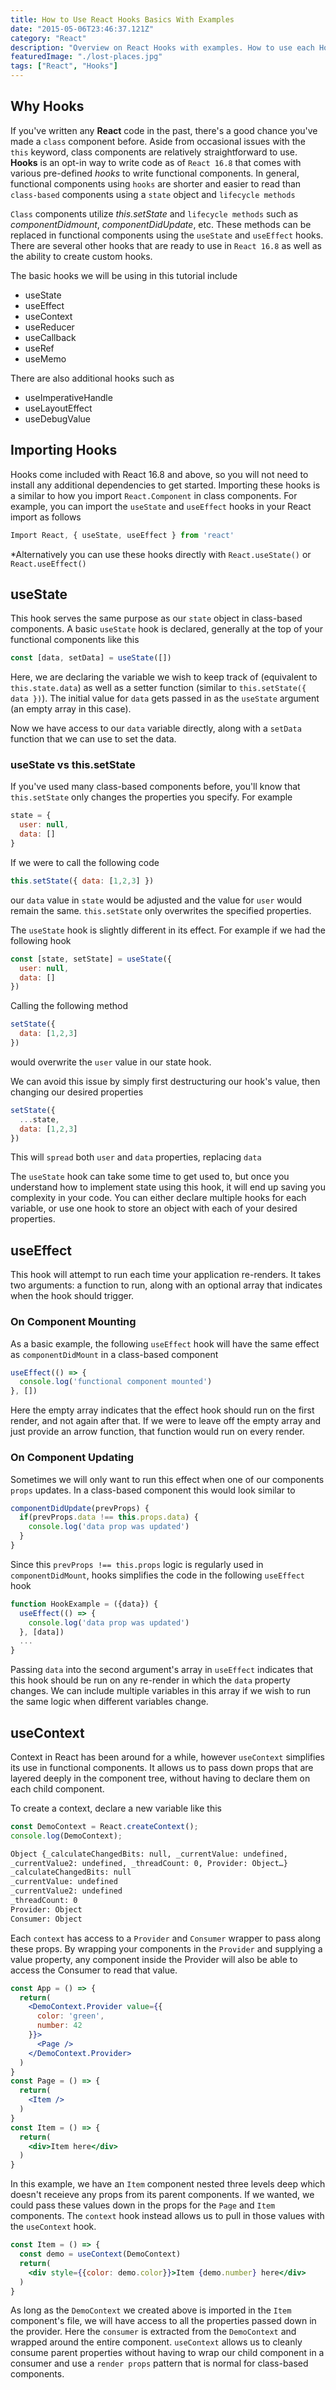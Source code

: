 ```yaml
---
title: How to Use React Hooks Basics With Examples
date: "2015-05-06T23:46:37.121Z"
category: "React"
description: "Overview on React Hooks with examples. How to use each Hook including useState, useEffect, and useContext."
featuredImage: "./lost-places.jpg"
tags: ["React", "Hooks"]
---
```


## Why Hooks

If you've written any **React** code in the past, there's a good chance you've made a `class` component before. Aside from occasional issues with the `this` keyword, class components are relatively straightforward to use. **Hooks** is an opt-in way to write code as of `React 16.8` that comes with various pre-defined *hooks* to write functional components. In general, functional components using `hooks` are shorter and easier to read than `class-based` components using a `state` object and `lifecycle methods`

`Class` components utilize *this.setState* and `lifecycle methods` such as *componentDidmount*, *componentDidUpdate*, etc. These methods can be replaced in functional components using the `useState` and `useEffect` hooks. There are several other hooks that are ready to use in `React 16.8` as well as the ability to create custom hooks.

The basic hooks we will be using in this tutorial include

- useState
- useEffect
- useContext
- useReducer
- useCallback
- useRef
- useMemo

There are also additional hooks such as

- useImperativeHandle
- useLayoutEffect
- useDebugValue

## Importing Hooks

Hooks come included with React 16.8 and above, so you will not need to install any additional dependencies to get started. Importing these hooks is a similar to how you import `React.Component` in class components. For example, you can import the `useState` and `useEffect` hooks in your React import as follows

```javascript
Import React, { useState, useEffect } from 'react'
```

*Alternatively you can use these hooks directly with `React.useState()` or `React.useEffect()`

## useState

This hook serves the same purpose as our `state` object in class-based components. A basic `useState` hook is declared, generally at the top of your functional components like this

```javascript
const [data, setData] = useState([])
```

Here, we are declaring the variable we wish to keep track of (equivalent to `this.state.data`) as well as a setter function (similar to `this.setState({ data })`). The initial value for `data` gets passed in as the `useState` argument (an empty array in this case).

Now we have access to our `data` variable directly, along with a `setData` function that we can use to set the data.

### useState vs this.setState

If you've used many class-based components before, you'll know that `this.setState` only changes the properties you specify. For example

```javascript
state = {
  user: null,
  data: []
}
```

If we were to call the following code

```javascript
this.setState({ data: [1,2,3] })
```

our `data` value in `state` would be adjusted and the value for `user` would remain the same. `this.setState` only overwrites the specified properties.

The `useState` hook is slightly different in its effect. For example if we had the following hook

```javascript
const [state, setState] = useState({
  user: null,
  data: []
})
```

Calling the following method

```javascript
setState({
  data: [1,2,3]
})
```

would overwrite the `user` value in our state hook.

We can avoid this issue by simply first destructuring our hook's value, then changing our desired properties

```javascript
setState({
  ...state,
  data: [1,2,3]
})
```

This will `spread` both `user` and `data` properties, replacing `data`

The `useState` hook can take some time to get used to, but once you understand how to implement state using this hook, it will end up saving you complexity in your code. You can either declare multiple hooks for each variable, or use one hook to store an object with each of your desired properties.

## useEffect

This hook will attempt to run each time your application re-renders. It takes two arguments: a function to run, along with an optional array that indicates when the hook should trigger.

### On Component Mounting

As a basic example, the following `useEffect` hook will have the same effect as `componentDidMount` in a class-based component

```javascript
useEffect(() => {
  console.log('functional component mounted')
}, [])
```

Here the empty array indicates that the effect hook should run on the first render, and not again after that. If we were to leave off the empty array and just provide an arrow function, that function would run on every render.

### On Component Updating

Sometimes we will only want to run this effect when one of our components `props` updates. In a class-based component this would look similar to 

```javascript
componentDidUpdate(prevProps) {
  if(prevProps.data !== this.props.data) {
    console.log('data prop was updated')
  }
}
```

Since this `prevProps !== this.props` logic is regularly used in `componentDidMount`, hooks simplifies the code in the following `useEffect` hook

```javascript
function HookExample = ({data}) {
  useEffect(() => {
    console.log('data prop was updated')
  }, [data])
  ...
}
```

Passing `data` into the second argument's array in `useEffect` indicates that this hook should be run on any re-render in which the `data` property changes. We can include multiple variables in this array if we wish to run the same logic when different variables change.

## useContext

Context in React has been around for a while, however `useContext` simplifies its use in functional components. It allows us to pass down props that are layered deeply in the component tree, without having to declare them on each child component.

To create a context, declare a new variable like this

```jsx
const DemoContext = React.createContext();
console.log(DemoContext);
```

```bash
Object {_calculateChangedBits: null, _currentValue: undefined, 
_currentValue2: undefined, _threadCount: 0, Provider: Object…}
_calculateChangedBits: null
_currentValue: undefined
_currentValue2: undefined
_threadCount: 0
Provider: Object
Consumer: Object
```

Each `context` has access to a `Provider` and `Consumer` wrapper to pass along these props. By wrapping your components in the `Provider` and supplying a value property, any component inside the Provider will also be able to access the Consumer to read that value.

```jsx
const App = () => {
  return(
    <DemoContext.Provider value={{
      color: 'green',
      number: 42
    }}>
      <Page />
    </DemoContext.Provider>
  )
}
const Page = () => {
  return(
    <Item />
  )
}
const Item = () => {
  return(
    <div>Item here</div>
  )
}
```

In this example, we have an `Item` component nested three levels deep which doesn't receieve any props from its parent components. If we wanted, we could pass these values down in the props for the `Page` and `Item` components. The `context` hook instead allows us to pull in those values with the `useContext` hook.

```jsx
const Item = () => {
  const demo = useContext(DemoContext)
  return(
    <div style={{color: demo.color}}>Item {demo.number} here</div>
  )
}
```

As long as the `DemoContext` we created above is imported in the `Item` component's file, we will have access to all the properties passed down in the provider. Here the `consumer` is extracted from the `DemoContext` and wrapped around the entire component. `useContext` allows us to cleanly consume parent properties without having to wrap our child component in a consumer and use a `render props` pattern that is normal for class-based components.